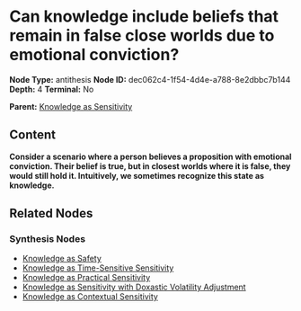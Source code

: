 # Can knowledge include beliefs that remain in false close worlds due to emotional conviction?

**Node Type:** antithesis
**Node ID:** dec062c4-1f54-4d4e-a788-8e2dbbc7b144
**Depth:** 4
**Terminal:** No

**Parent:** [Knowledge as Sensitivity](knowledge-as-sensitivity-synthesis-8137b3ae-12a3-4180-b386-022b04bc2988.md)

## Content

**Consider a scenario where a person believes a proposition with emotional conviction. Their belief is true, but in closest worlds where it is false, they would still hold it. Intuitively, we sometimes recognize this state as knowledge.**

## Related Nodes

### Synthesis Nodes

- [Knowledge as Safety](knowledge-as-safety-synthesis-7e7c221d-b006-4aec-8e78-5a04e9240895.md)
- [Knowledge as Time-Sensitive Sensitivity](knowledge-as-time-sensitive-sensitivity-synthesis-ab89de2b-289f-4aa6-bc16-ae1d53b23e80.md)
- [Knowledge as Practical Sensitivity](knowledge-as-practical-sensitivity-synthesis-299429a8-3ccb-4207-bbb8-b8cea3078140.md)
- [Knowledge as Sensitivity with Doxastic Volatility Adjustment](knowledge-as-sensitivity-with-doxastic-volatility-adjustment-synthesis-5e45343e-eda5-480e-a882-dd5076a84be7.md)
- [Knowledge as Contextual Sensitivity](knowledge-as-contextual-sensitivity-synthesis-aecc89cc-3882-4826-b801-b8f3b4687c0f.md)
